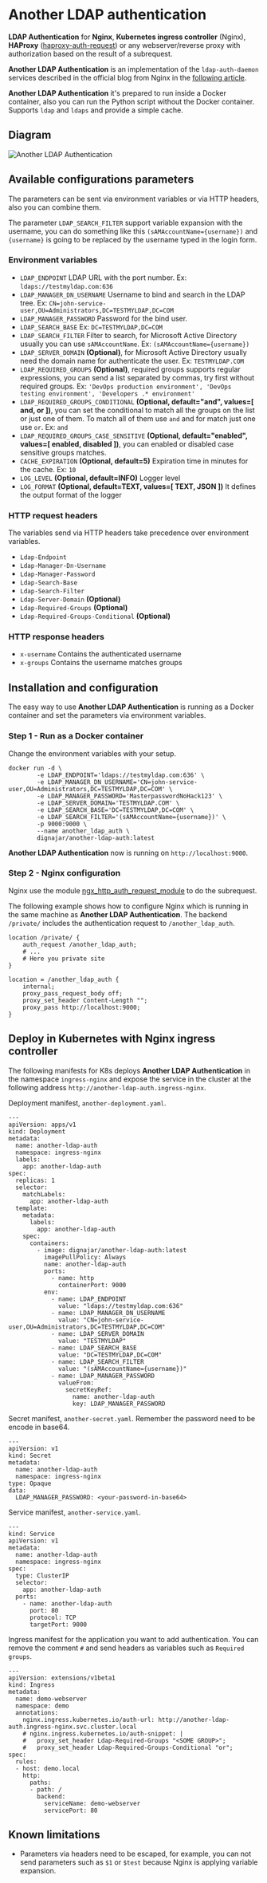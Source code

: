 # Another LDAP authentication

**LDAP Authentication** for **Nginx**, **Kubernetes ingress controller** (Nginx), **HAProxy** ([haproxy-auth-request](https://github.com/TimWolla/haproxy-auth-request)) or any webserver/reverse proxy with authorization based on the result of a subrequest.

**Another LDAP Authentication** is an implementation of the `ldap-auth-daemon` services described in the official blog from Nginx in the [following article](https://www.nginx.com/blog/nginx-plus-authenticate-users/).

**Another LDAP Authentication** it's prepared to run inside a Docker container, also you can run the Python script without the Docker container. Supports `ldap` and `ldaps` and provide a simple cache.

## Diagram
![Another LDAP Authentication](https://i.ibb.co/Fn1ncbP/another-ldap-authentication.jpg)

## Available configurations parameters
The parameters can be sent via environment variables or via HTTP headers, also you can combine them.

The parameter `LDAP_SEARCH_FILTER` support variable expansion with the username, you can do something like this `(sAMAccountName={username})` and `{username}` is going to be replaced by the username typed in the login form.

### Environment variables
- `LDAP_ENDPOINT` LDAP URL with the port number. Ex: `ldaps://testmyldap.com:636`
- `LDAP_MANAGER_DN_USERNAME` Username to bind and search in the LDAP tree. Ex: `CN=john-service-user,OU=Administrators,DC=TESTMYLDAP,DC=COM`
- `LDAP_MANAGER_PASSWORD` Password for the bind user.
- `LDAP_SEARCH_BASE` Ex: `DC=TESTMYLDAP,DC=COM`
- `LDAP_SEARCH_FILTER` Filter to search, for Microsoft Active Directory usually you can use `sAMAccountName`. Ex: `(sAMAccountName={username})`
- `LDAP_SERVER_DOMAIN` **(Optional)**, for Microsoft Active Directory usually need the domain name for authenticate the user. Ex: `TESTMYLDAP.COM`
- `LDAP_REQUIRED_GROUPS` **(Optional)**, required groups supports regular expressions, you can send a list separated by commas, try first without required groups. Ex: `'DevOps production environment', 'DevOps testing environment', 'Developers .* environment'`
- `LDAP_REQUIRED_GROUPS_CONDITIONAL` **(Optional, default="and", values=[ and, or ])**, you can set the conditional to match all the groups on the list or just one of them. To match all of them use `and` and for match just one use `or`. Ex: `and`
- `LDAP_REQUIRED_GROUPS_CASE_SENSITIVE` **(Optional, default="enabled", values=[ enabled, disabled ])**, you can enabled or disabled case sensitive groups matches.
- `CACHE_EXPIRATION` **(Optional, default=5)** Expiration time in minutes for the cache. Ex: `10`
- `LOG_LEVEL` **(Optional, default=INFO)** Logger level
- `LOG_FORMAT` **(Optional, default=TEXT, values=[ TEXT, JSON ])** It defines the output format of the logger

### HTTP request headers
The variables send via HTTP headers take precedence over environment variables.

- `Ldap-Endpoint`
- `Ldap-Manager-Dn-Username`
- `Ldap-Manager-Password`
- `Ldap-Search-Base`
- `Ldap-Search-Filter`
- `Ldap-Server-Domain` **(Optional)**
- `Ldap-Required-Groups` **(Optional)**
- `Ldap-Required-Groups-Conditional` **(Optional)**

### HTTP response headers
- `x-username` Contains the authenticated username
- `x-groups` Contains the username matches groups

## Installation and configuration
The easy way to use **Another LDAP Authentication** is running as a Docker container and set the parameters via environment variables.

### Step 1 - Run as a Docker container
Change the environment variables with your setup.

```
docker run -d \
        -e LDAP_ENDPOINT='ldaps://testmyldap.com:636' \
        -e LDAP_MANAGER_DN_USERNAME='CN=john-service-user,OU=Administrators,DC=TESTMYLDAP,DC=COM' \
        -e LDAP_MANAGER_PASSWORD='MasterpasswordNoHack123' \
        -e LDAP_SERVER_DOMAIN='TESTMYLDAP.COM' \
        -e LDAP_SEARCH_BASE='DC=TESTMYLDAP,DC=COM' \
        -e LDAP_SEARCH_FILTER='(sAMAccountName={username})' \
        -p 9000:9000 \
        --name another_ldap_auth \
        dignajar/another-ldap-auth:latest
```

**Another LDAP Authentication** now is running on `http://localhost:9000`.

### Step 2 - Nginx configuration
Nginx use the module [ngx_http_auth_request_module](http://nginx.org/en/docs/http/ngx_http_auth_request_module.html) to do the subrequest.

The following example shows how to configure Nginx which is running in the same machine as **Another LDAP Authentication**. The backend `/private/` includes the authentication request to `/another_ldap_auth`.

```
location /private/ {
    auth_request /another_ldap_auth;
    # ...
    # Here you private site
}

location = /another_ldap_auth {
    internal;
    proxy_pass_request_body off;
    proxy_set_header Content-Length "";
    proxy_pass http://localhost:9000;
}
```

## Deploy in Kubernetes with Nginx ingress controller
The following manifests for K8s deploys **Another LDAP Authentication** in the namespace `ingress-nginx` and expose the service in the cluster at the following address `http://another-ldap-auth.ingress-nginx`.

Deployment manifest, `another-deployment.yaml`.
```
---
apiVersion: apps/v1
kind: Deployment
metadata:
  name: another-ldap-auth
  namespace: ingress-nginx
  labels:
    app: another-ldap-auth
spec:
  replicas: 1
  selector:
    matchLabels:
      app: another-ldap-auth
  template:
    metadata:
      labels:
        app: another-ldap-auth
    spec:
      containers:
        - image: dignajar/another-ldap-auth:latest
          imagePullPolicy: Always
          name: another-ldap-auth
          ports:
            - name: http
              containerPort: 9000
          env:
            - name: LDAP_ENDPOINT
              value: "ldaps://testmyldap.com:636"
            - name: LDAP_MANAGER_DN_USERNAME
              value: "CN=john-service-user,OU=Administrators,DC=TESTMYLDAP,DC=COM"
            - name: LDAP_SERVER_DOMAIN
              value: "TESTMYLDAP"
            - name: LDAP_SEARCH_BASE
              value: "DC=TESTMYLDAP,DC=COM"
            - name: LDAP_SEARCH_FILTER
              value: "(sAMAccountName={username})"
            - name: LDAP_MANAGER_PASSWORD
              valueFrom:
                secretKeyRef:
                  name: another-ldap-auth
                  key: LDAP_MANAGER_PASSWORD
```

Secret manifest, `another-secret.yaml`.
Remember the password need to be encode in base64.
```
---
apiVersion: v1
kind: Secret
metadata:
  name: another-ldap-auth
  namespace: ingress-nginx
type: Opaque
data:
  LDAP_MANAGER_PASSWORD: <your-password-in-base64>
```

Service manifest, `another-service.yaml`.
```
---
kind: Service
apiVersion: v1
metadata:
  name: another-ldap-auth
  namespace: ingress-nginx
spec:
  type: ClusterIP
  selector:
    app: another-ldap-auth
  ports:
    - name: another-ldap-auth
      port: 80
      protocol: TCP
      targetPort: 9000
```

Ingress manifest for the application you want to add authentication.
You can remove the comment `#` and send headers as variables such as `Required groups`.
```
---
apiVersion: extensions/v1beta1
kind: Ingress
metadata:
  name: demo-webserver
  namespace: demo
  annotations:
    nginx.ingress.kubernetes.io/auth-url: http://another-ldap-auth.ingress-nginx.svc.cluster.local
    # nginx.ingress.kubernetes.io/auth-snippet: |
    #   proxy_set_header Ldap-Required-Groups "<SOME GROUP>";
    #   proxy_set_header Ldap-Required-Groups-Conditional "or";
spec:
  rules:
  - host: demo.local
    http:
      paths:
      - path: /
        backend:
          serviceName: demo-webserver
          servicePort: 80
```

## Known limitations
- Parameters via headers need to be escaped, for example, you can not send parameters such as `$1` or `$test` because Nginx is applying variable expansion.
